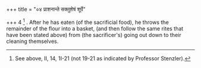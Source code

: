 +++
title = "०४ प्राशनान्ते सक्तुशेषं शूर्पे"

+++
4 [^2] . After he has eaten (of the sacrificial food), he throws the remainder of the flour into a basket, (and then follow the same rites that have been stated above) from (the sacrificer's) going out down to their cleaning themselves.


[^2]:  See above, II, 14, 1I-21 (not 19-21 as indicated by Professor Stenzler).

